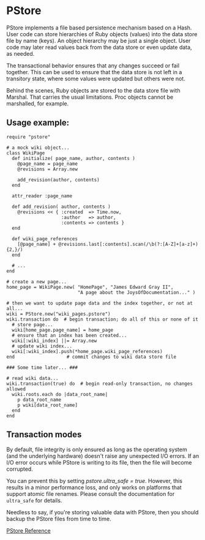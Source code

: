 # PStore

PStore implements a file based persistence mechanism based on a Hash.  User
code can store hierarchies of Ruby objects (values) into the data store file
by name (keys).  An object hierarchy may be just a single object.  User code
may later read values back from the data store or even update data, as needed.

The transactional behavior ensures that any changes succeed or fail together.
This can be used to ensure that the data store is not left in a transitory
state, where some values were updated but others were not.

Behind the scenes, Ruby objects are stored to the data store file with
Marshal.  That carries the usual limitations.  Proc objects cannot be
marshalled, for example.

## Usage example:

    require "pstore"

    # a mock wiki object...
    class WikiPage
      def initialize( page_name, author, contents )
        @page_name = page_name
        @revisions = Array.new

        add_revision(author, contents)
      end

      attr_reader :page_name

      def add_revision( author, contents )
        @revisions << { :created  => Time.now,
                        :author   => author,
                        :contents => contents }
      end

      def wiki_page_references
        [@page_name] + @revisions.last[:contents].scan(/\b(?:[A-Z]+[a-z]+){2,}/)
      end

      # ...
    end

    # create a new page...
    home_page = WikiPage.new( "HomePage", "James Edward Gray II",
                              "A page about the JoysOfDocumentation..." )

    # then we want to update page data and the index together, or not at all...
    wiki = PStore.new("wiki_pages.pstore")
    wiki.transaction do  # begin transaction; do all of this or none of it
      # store page...
      wiki[home_page.page_name] = home_page
      # ensure that an index has been created...
      wiki[:wiki_index] ||= Array.new
      # update wiki index...
      wiki[:wiki_index].push(*home_page.wiki_page_references)
    end                   # commit changes to wiki data store file

    ### Some time later... ###

    # read wiki data...
    wiki.transaction(true) do  # begin read-only transaction, no changes allowed
      wiki.roots.each do |data_root_name|
        p data_root_name
        p wiki[data_root_name]
      end
    end

## Transaction modes

By default, file integrity is only ensured as long as the operating system
(and the underlying hardware) doesn't raise any unexpected I/O errors. If an
I/O error occurs while PStore is writing to its file, then the file will
become corrupted.

You can prevent this by setting *pstore.ultra_safe = true*. However, this
results in a minor performance loss, and only works on platforms that support
atomic file renames. Please consult the documentation for `ultra_safe` for
details.

Needless to say, if you're storing valuable data with PStore, then you should
backup the PStore files from time to time.

[PStore Reference](https://ruby-doc.org/stdlib-2.6/libdoc/pstore/rdoc/PStore.html)
